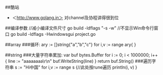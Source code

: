 ##酷站
- ＜http://www.golang.in＞ 对channel及协程讲得很到位

##编译参数
    //减小编译文件尺寸
    go build -ldflags "-s -w"
    //不显示Win命令行窗口
    go build -ldflags -Hwindowsgui project.go

##array
###循环:
	ary := []string{"a","b","c"}
	for i,v := range ary{
	}

##string
###大量字符串累加:
	var buf bytes.Buffer
	for i := 0; i < 1000000; i++ {
		line := "aaaaaaaa\r\n"
		buf.WriteString(line)
	}
	return buf.String()
###遍历字符串
	s := "Hi中国"
	for i,v := range s {//此处按rune遍历
		println(i, v)
	}		
